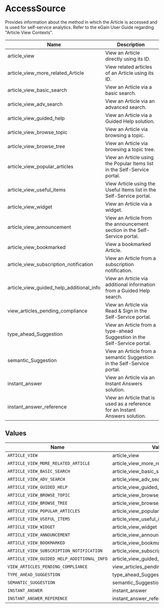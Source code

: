 # AccessSource

Provides information about the method in which the Article is accessed and is used for self-service analytics. Refer to the eGain User Guide regarding "Article View Contexts".

| Name | Description 
| ---- | -----------
| article_view | View an Article directly using its ID.
| article_view_more_related_Article  | View related articles of an Article using its ID.
| article_view_basic_search | View an Article via a basic search.
| article_view_adv_search | View an Article via an advanced search.
| article_view_guided_help | View an Article via a Guided Help solution.
| article_view_browse_topic | View an Article via browsing a topic.
| article_view_browse_tree | View an Article via browsing a topic tree.
| article_view_popular_articles | View an Article using the Popular Items list in the Self-Service portal.
| article_view_useful_items | View Article using the Useful Items list in the Self-Service portal.
| article_view_widget | View an Article via a widget.
| article_view_announcement | View an Article from the announcement section in the Self-Service portal.
| article_view_bookmarked | View a bookmarked Article.
| article_view_subscription_notification | View an Article from a subscription notification.
| article_view_guided_help_additional_info | View an Article via additional information from a Guided Help search.
| view_articles_pending_compliance | View an Article via Read & Sign in the Self-Service portal.
| type_ahead_Suggestion | View an Article from a type-ahead Suggestion in the Self-Service portal.
| semantic_Suggestion | View an Article from a semantic Suggestion in the Self-Service portal.
| instant_answer | View an Article via an Instant Answers solution.
| instant_answer_reference | View an Article that is used as a reference for an Instant Answers solution.



## Values

| Name                                       | Value                                      |
| ------------------------------------------ | ------------------------------------------ |
| `ARTICLE_VIEW`                             | article_view                               |
| `ARTICLE_VIEW_MORE_RELATED_ARTICLE`        | article_view_more_related_Article          |
| `ARTICLE_VIEW_BASIC_SEARCH`                | article_view_basic_search                  |
| `ARTICLE_VIEW_ADV_SEARCH`                  | article_view_adv_search                    |
| `ARTICLE_VIEW_GUIDED_HELP`                 | article_view_guided_help                   |
| `ARTICLE_VIEW_BROWSE_TOPIC`                | article_view_browse_topic                  |
| `ARTICLE_VIEW_BROWSE_TREE`                 | article_view_browse_tree                   |
| `ARTICLE_VIEW_POPULAR_ARTICLES`            | article_view_popular_articles              |
| `ARTICLE_VIEW_USEFUL_ITEMS`                | article_view_useful_items                  |
| `ARTICLE_VIEW_WIDGET`                      | article_view_widget                        |
| `ARTICLE_VIEW_ANNOUNCEMENT`                | article_view_announcement                  |
| `ARTICLE_VIEW_BOOKMARKED`                  | article_view_bookmarked                    |
| `ARTICLE_VIEW_SUBSCRIPTION_NOTIFICATION`   | article_view_subscription_notification     |
| `ARTICLE_VIEW_GUIDED_HELP_ADDITIONAL_INFO` | article_view_guided_help_additional_info   |
| `VIEW_ARTICLES_PENDING_COMPLIANCE`         | view_articles_pending_compliance           |
| `TYPE_AHEAD_SUGGESTION`                    | type_ahead_Suggestion                      |
| `SEMANTIC_SUGGESTION`                      | semantic_Suggestion                        |
| `INSTANT_ANSWER`                           | instant_answer                             |
| `INSTANT_ANSWER_REFERENCE`                 | instant_answer_reference                   |